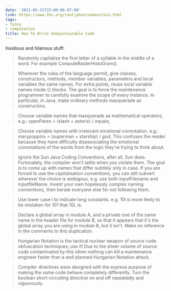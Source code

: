 ```yaml
---
date: '2011-05-31T23:00:06-07:00'
link: https://www.thc.org/root/phun/unmaintain.html
tags:
- funny
- computation
title: How To Write Unmaintainable Code
---
```


Insidious and hilarious stuff:

>Randomly capitalize the first letter of a syllable in the middle of a word. For example ComputeRasterHistoGram().

>Wherever the rules of the language permit, give classes, constructors, methods, member variables, parameters and local variables the same names. For extra points, reuse local variable names inside {} blocks. The goal is to force the maintenance programmer to carefully examine the scope of every instance. In particular, in Java, make ordinary methods masquerade as constructors.

>Choose variable names that masquerade as mathematical operators, e.g.:
>openParen = (slash + asterix) / equals;

>Choose variable names with irrelevant emotional connotation. e.g.:
>marypoppins = (superman + starship) / god;
>This confuses the reader because they have difficulty disassociating the emotional connotations of the words from the logic they're trying to think about.

>Ignore the Sun Java Coding Conventions, after all, Sun does. Fortunately, the compiler won't tattle when you violate them. The goal is to come up with names that differ subtlely only in case. If you are forced to use the capitalisation conventions, you can still subvert wherever the choice is ambigous, e.g. use both inputFilename and inputfileName. Invent your own hopelessly complex naming conventions, then berate everyone else for not following them.

>Use lower case l to indicate long constants. e.g. 10l is more likely to be mistaken for 101 that 10L is.

>Declare a global array in module A, and a private one of the same name in the header file for module B, so that it appears that it's the global array you are using in module B, but it isn't. Make no reference in the comments to this duplication.

>Hungarian Notation is the tactical nuclear weapon of source code obfuscation techniques; use it! Due to the sheer volume of source code contaminated by this idiom nothing can kill a maintenance engineer faster than a well planned Hungarian Notation attack.

>Compiler directives were designed with the express purpose of making the same code behave completely differently. Turn the boolean short-circuiting directive on and off repeatedly and vigourously

